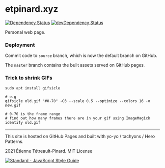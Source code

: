 # etpinard.xyz

[![Dependency Status](https://david-dm.org/etpinard/etpinard.github.io.svg?style=flat-square)](https://david-dm.org/etpinard/etpinard.github.io)
[![devDependency Status](https://david-dm.org/etpinard/etpinard.github.io/dev-status.svg?style=flat-square)](https://david-dm.org/etpinard/etpinard.github.io?type=dev)

Personal web page.


### Deployment

Commit code to `source` branch, which is now the default branch on GitHub.

The `master` branch contains the built assets served on GitHub pages.


### Trick to shrink GIFs

```
sudo apt install gifsicle

# e.g
gifsicle old.gif "#0-70" -O3 --scale 0.5 --optimize --colors 16 -o new.gif

# 0-70 is the frame range
# find out how many frames there are in your gif using ImageMagick
identify old.gif
```

---

This site is hosted on GitHub Pages and built with yo-yo / tachyons / Hero Patterns.

2021 Étienne Tétreault-Pinard. MIT License

[![Standard - JavaScript Style Guide](https://cdn.rawgit.com/feross/standard/master/badge.svg)](https://github.com/feross/standard)
